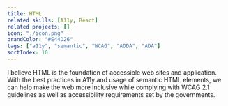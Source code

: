 ```yaml
---
title: HTML
related skills: [A11y, React]
related projects: []
icon: "./icon.png"
brandColor: "#E44D26"
tags: ["a11y", "semantic", "WCAG", "AODA", "ADA"]
sortIndex: 10
---
```


I believe HTML is the foundation of accessible web sites and application. With the best practices in A11y and usage of semantic HTML elements, we can help make the web more inclusive while complying with WCAG 2.1 guidelines as well as accessibility requirements set by the governments.
